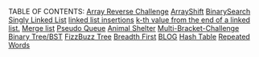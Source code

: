 TABLE OF CONTENTS:
<a href="./code401challenges/pages/challenge1.md">Array Reverse Challenge</a>
<a href="./code401challenges/pages/challenge2.md">ArrayShift</a>
<a href="./code401challenges/pages/challenge3.md">BinarySearch</a>
<a href="./code401challenges/pages/challenge4.md">Singly Linked List</a>
<a href="./code401challenges/pages/challenge5.md">linked list insertions</a>
<a href="./code401challenges/pages/challenge7.md">k-th value from the end of a linked list.</a>
<a href="./code401challenges/pages/challenge8.md">Merge list</a>
<a href="./code401challenges/pages/challenge11.md">Pseudo Queue</a>
<a href="./code401challenges/pages/challenge12.md">Animal Shelter</a>
<a href="./code401challenges/pages/challenge13.md">Multi-Bracket-Challenge</a>
<a href="./code401challenges/pages/challenge15.md">Binary Tree/BST</a>
<a href="./code401challenges/pages/challenge16.md">FizzBuzz Tree</a>
<a href="./code401challenges/pages/challenge17.md">Breadth First</a>
<a href="./code401challenges/pages/blog.md">BLOG</a>
<a href="./code401challenges/pages/challenge30.md">Hash Table</a>
<a href="./code401challenges/pages/challenge31.md">Repeated Words</a>